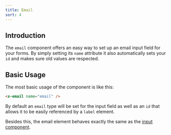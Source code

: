 ```yaml
---
title: Email
sort: 4
---
```


## Introduction

The `email` component offers an easy way to set up an email input field for your
forms. By simply setting its `name` attribute it also automatically sets your `id`
and makes sure old values are respected.

## Basic Usage

The most basic usage of the component is like this:

```html
<x-email name="email" />
```

By default an `email` type will be set for the input field as well as an `id` that allows it to be
easily referenced by a `label` element.

Besides this, the email element behaves exactly the same as the [input component](/docs/laravel-form-components/v4/inputs/input).
